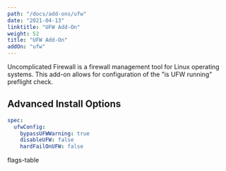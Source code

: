 ```yaml
---
path: "/docs/add-ons/ufw"
date: "2021-04-13"
linktitle: "UFW Add-On"
weight: 52
title: "UFW Add-On"
addOn: "ufw"
---
```


Uncomplicated Firewall is a firewall management tool for Linux operating systems.
This add-on allows for configuration of the "is UFW running" preflight check.

## Advanced Install Options

```yaml
spec:
  ufwConfig:
    bypassUFWWarning: true
    disableUFW: false
    hardFailOnUFW: false
```

flags-table